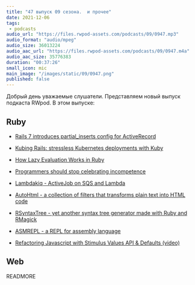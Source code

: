 ```yaml
---
title: "47 выпуск 09 сезона.  и прочее"
date: 2021-12-06
tags:
 - podcasts
audio_url: "https://files.rwpod-assets.com/podcasts/09/0947.mp3"
audio_format: "audio/mpeg"
audio_size: 36013224
audio_aac_url: "https://files.rwpod-assets.com/podcasts/09/0947.m4a"
audio_aac_size: 35776383
duration: "00:37:26"
small_icon: mic
main_image: "/images/static/09/0947.png"
published: false
---
```


Добрый день уважаемые слушатели. Представляем новый выпуск подкаста RWpod. В этом выпуске:

## Ruby

 - [Rails 7 introduces partial_inserts config for ActiveRecord](https://blog.kiprosh.com/rails-7-introduces-partial-inserts-config-for-activerecord/)
 - [Kubing Rails: stressless Kubernetes deployments with Kuby](https://evilmartians.com/chronicles/kubing-rails-stressless-kubernetes-deployments-with-kuby)
 - [How Lazy Evaluation Works in Ruby](https://betterprogramming.pub/how-lazy-evaluation-works-in-ruby-a90237e99ac3)


 - [Programmers should stop celebrating incompetence](https://world.hey.com/dhh/programmers-should-stop-celebrating-incompetence-de1a4725)
 - [Lambdakiq - ActiveJob on SQS and Lambda](https://github.com/customink/lambdakiq)
 - [AutoHtml - a collection of filters that transforms plain text into HTML code](https://github.com/dejan/auto_html)
 - [RSyntaxTree - yet another syntax tree generator made with Ruby and RMagick](https://yohasebe.com/rsyntaxtree/)
 - [ASMREPL - a REPL for assembly language](https://github.com/tenderlove/asmrepl)
 - [Refactoring Javascript with Stimulus Values API & Defaults (video)](https://gorails.com/episodes/refactoring-javascript-with-stimulus-values-api-defaults)

## Web




READMORE
